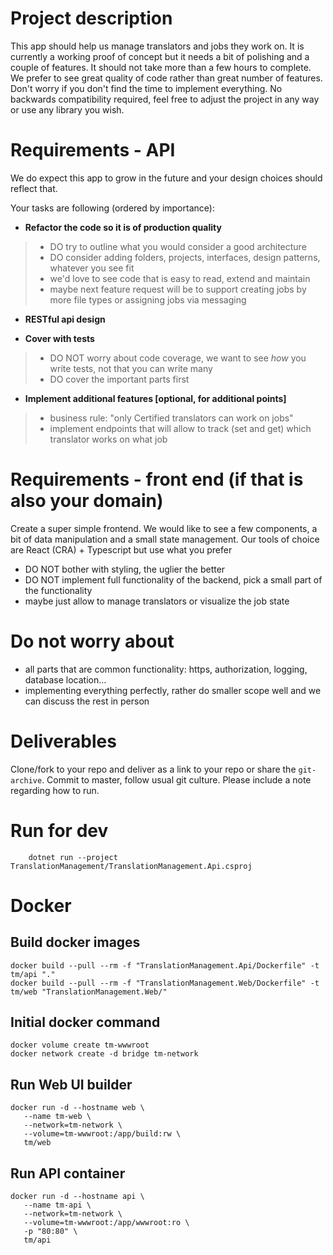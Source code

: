 # Project description
This app should help us manage translators and jobs they work on. 
It is currently a working proof of concept but it needs a bit of polishing and a couple of features. 
It should not take more than a few hours to complete. 
We prefer to see great quality of code rather than great number of features. Don't worry if you don't find the time to implement everything.
No backwards compatibility required, feel free to adjust the project in any way or use any library you wish.

# Requirements - API 
We do expect this app to grow in the future and your design choices should reflect that.

Your tasks are following (ordered by importance): 

- **Refactor the code so it is of production quality**
> * DO try to outline what you would consider a good architecture
> * DO consider adding folders, projects, interfaces, design patterns, whatever you see fit
> * we'd love to see code that is easy to read, extend and maintain
> * maybe next feature request will be to support creating jobs by more file types or assigning jobs via messaging

- **RESTful api design** 

- **Cover with tests**
> - DO NOT worry about code coverage, we want to see *how* you write tests, not that you can write many
> - DO cover the important parts first

- **Implement additional features [optional, for additional points]**
> - business rule: "only Certified translators can work on jobs"
> - implement endpoints that will allow to track (set and get) which translator works on what job

# Requirements - front end (if that is also your domain)
Create a super simple frontend. We would like to see a few components, a bit of data manipulation and a small state management. 
Our tools of choice are React (CRA) + Typescript but use what you prefer
- DO NOT bother with styling, the uglier the better
- DO NOT implement full functionality of the backend, pick a small part of the functionality
- maybe just allow to manage translators or visualize the job state

# Do not worry about
- all parts that are common functionality: https, authorization, logging, database location...
- implementing everything perfectly, rather do smaller scope well and we can discuss the rest in person

# Deliverables
Clone/fork to your repo and deliver as a link to your repo or share the `git-archive`. 
Commit to master, follow usual git culture. 
Please include a note regarding how to run.

# Run for dev
```dotnetcli
    dotnet run --project TranslationManagement/TranslationManagement.Api.csproj
```

# Docker

## Build docker images
 ```
docker build --pull --rm -f "TranslationManagement.Api/Dockerfile" -t tm/api "."
docker build --pull --rm -f "TranslationManagement.Web/Dockerfile" -t tm/web "TranslationManagement.Web/"
```

## Initial docker command 
 ```
docker volume create tm-wwwroot
docker network create -d bridge tm-network
 ```

## Run Web UI builder
 ```
docker run -d --hostname web \
    --name tm-web \
    --network=tm-network \
    --volume=tm-wwwroot:/app/build:rw \
    tm/web
 ```

## Run API container
 ```
docker run -d --hostname api \
    --name tm-api \
    --network=tm-network \
    --volume=tm-wwwroot:/app/wwwroot:ro \
    -p "80:80" \
    tm/api
 ```
